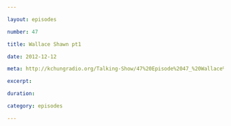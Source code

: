 ```yaml
---

layout: episodes

number: 47

title: Wallace Shawn pt1

date: 2012-12-12

meta: http://kchungradio.org/Talking-Show/47%20Episode%2047_%20Wallace%20Shawn%20pt1.mp3

excerpt: 

duration: 

category: episodes

---
```



